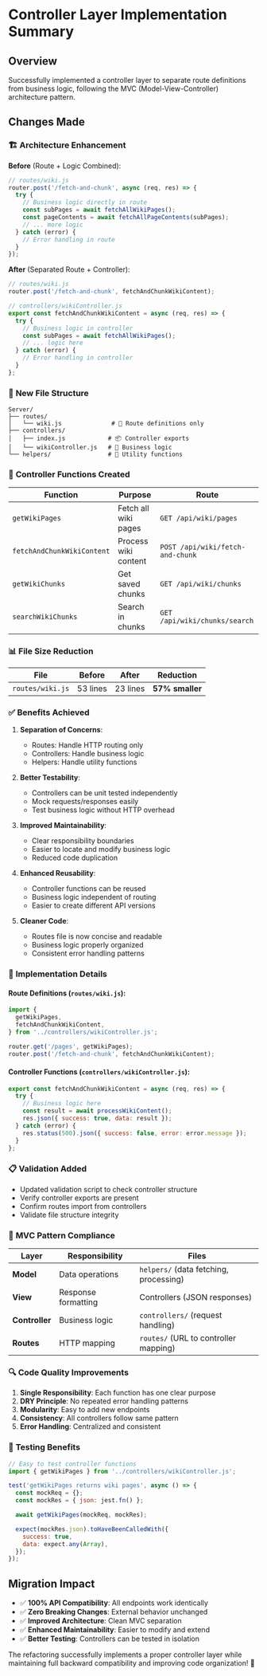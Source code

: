 # Controller Layer Implementation Summary

## Overview

Successfully implemented a controller layer to separate route definitions from business logic, following the MVC (Model-View-Controller) architecture pattern.

## Changes Made

### 🏗️ **Architecture Enhancement**

**Before** (Route + Logic Combined):

```javascript
// routes/wiki.js
router.post('/fetch-and-chunk', async (req, res) => {
  try {
    // Business logic directly in route
    const subPages = await fetchAllWikiPages();
    const pageContents = await fetchAllPageContents(subPages);
    // ... more logic
  } catch (error) {
    // Error handling in route
  }
});
```

**After** (Separated Route + Controller):

```javascript
// routes/wiki.js
router.post('/fetch-and-chunk', fetchAndChunkWikiContent);

// controllers/wikiController.js
export const fetchAndChunkWikiContent = async (req, res) => {
  try {
    // Business logic in controller
    const subPages = await fetchAllWikiPages();
    // ... logic here
  } catch (error) {
    // Error handling in controller
  }
};
```

### 📁 **New File Structure**

```
Server/
├── routes/
│   └── wiki.js              # 🔗 Route definitions only
├── controllers/
│   ├── index.js            # 📦 Controller exports
│   └── wikiController.js   # 🧠 Business logic
└── helpers/                # 🔧 Utility functions
```

### 🎯 **Controller Functions Created**

| Function                   | Purpose              | Route                            |
| -------------------------- | -------------------- | -------------------------------- |
| `getWikiPages`             | Fetch all wiki pages | `GET /api/wiki/pages`            |
| `fetchAndChunkWikiContent` | Process wiki content | `POST /api/wiki/fetch-and-chunk` |
| `getWikiChunks`            | Get saved chunks     | `GET /api/wiki/chunks`           |
| `searchWikiChunks`         | Search in chunks     | `GET /api/wiki/chunks/search`    |

### 📊 **File Size Reduction**

| File             | Before   | After    | Reduction       |
| ---------------- | -------- | -------- | --------------- |
| `routes/wiki.js` | 53 lines | 23 lines | **57% smaller** |

### ✅ **Benefits Achieved**

1. **Separation of Concerns**:

   - Routes: Handle HTTP routing only
   - Controllers: Handle business logic
   - Helpers: Handle utility functions

2. **Better Testability**:

   - Controllers can be unit tested independently
   - Mock requests/responses easily
   - Test business logic without HTTP overhead

3. **Improved Maintainability**:

   - Clear responsibility boundaries
   - Easier to locate and modify business logic
   - Reduced code duplication

4. **Enhanced Reusability**:

   - Controller functions can be reused
   - Business logic independent of routing
   - Easier to create different API versions

5. **Cleaner Code**:
   - Routes file is now concise and readable
   - Business logic properly organized
   - Consistent error handling patterns

### 🔧 **Implementation Details**

#### **Route Definitions** (`routes/wiki.js`):

```javascript
import {
  getWikiPages,
  fetchAndChunkWikiContent,
} from '../controllers/wikiController.js';

router.get('/pages', getWikiPages);
router.post('/fetch-and-chunk', fetchAndChunkWikiContent);
```

#### **Controller Functions** (`controllers/wikiController.js`):

```javascript
export const fetchAndChunkWikiContent = async (req, res) => {
  try {
    // Business logic here
    const result = await processWikiContent();
    res.json({ success: true, data: result });
  } catch (error) {
    res.status(500).json({ success: false, error: error.message });
  }
};
```

### 📋 **Validation Added**

- Updated validation script to check controller structure
- Verify controller exports are present
- Confirm routes import from controllers
- Validate file structure integrity

### 🚀 **MVC Pattern Compliance**

| Layer          | Responsibility      | Files                                  |
| -------------- | ------------------- | -------------------------------------- |
| **Model**      | Data operations     | `helpers/` (data fetching, processing) |
| **View**       | Response formatting | Controllers (JSON responses)           |
| **Controller** | Business logic      | `controllers/` (request handling)      |
| **Routes**     | HTTP mapping        | `routes/` (URL to controller mapping)  |

### 🔍 **Code Quality Improvements**

1. **Single Responsibility**: Each function has one clear purpose
2. **DRY Principle**: No repeated error handling patterns
3. **Modularity**: Easy to add new endpoints
4. **Consistency**: All controllers follow same pattern
5. **Error Handling**: Centralized and consistent

### 🧪 **Testing Benefits**

```javascript
// Easy to test controller functions
import { getWikiPages } from '../controllers/wikiController.js';

test('getWikiPages returns wiki pages', async () => {
  const mockReq = {};
  const mockRes = { json: jest.fn() };

  await getWikiPages(mockReq, mockRes);

  expect(mockRes.json).toHaveBeenCalledWith({
    success: true,
    data: expect.any(Array),
  });
});
```

## Migration Impact

- ✅ **100% API Compatibility**: All endpoints work identically
- ✅ **Zero Breaking Changes**: External behavior unchanged
- ✅ **Improved Architecture**: Clean MVC separation
- ✅ **Enhanced Maintainability**: Easier to modify and extend
- ✅ **Better Testing**: Controllers can be tested in isolation

The refactoring successfully implements a proper controller layer while maintaining full backward compatibility and improving code organization! 🎉
